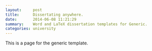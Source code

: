 ```yaml
---
layout:     post
title:      Dissertating anywhere.
date:       2014-06-08 11:21:29
summary:    Word and LaTeX dissertation templates for Generic.
categories: university
---
```


This is a page for the generic template.
